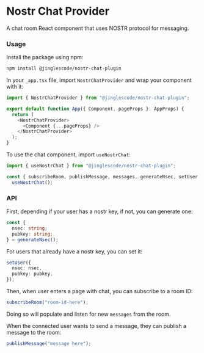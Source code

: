 # Nostr Chat Provider

A chat room React component that uses NOSTR protocol for messaging.

### Usage

Install the package using npm:

```bash
npm install @jinglescode/nostr-chat-plugin
```

In your `_app.tsx` file, import `NostrChatProvider` and wrap your component with it:

```typescript
import { NostrChatProvider } from "@jinglescode/nostr-chat-plugin";

export default function App({ Component, pageProps }: AppProps) {
  return (
    <NostrChatProvider>
      <Component {...pageProps} />
    </NostrChatProvider>
  );
}
```

To use the chat component, import `useNostrChat`:

```typescript
import { useNostrChat } from "@jinglescode/nostr-chat-plugin";

const { subscribeRoom, publishMessage, messages, generateNsec, setUser } =
  useNostrChat();
```

### API

First, depending if your user has a nostr key, if not, you can generate one:

```typescript
const {
  nsec: string;
  pubkey: string;
} = generateNsec();
```

For users that already have a nostr key, you can set it:

```typescript
setUser({
  nsec: nsec,
  pubkey: pubkey,
});
```

Then, when user enters a page with chat, you can subscribe to a room ID:

```typescript
subscribeRoom("room-id-here");
```

Doing so will populate and listen for new `messages` from the room.

When the connected user wants to send a message, they can publish a message to the room:

```typescript
publishMessage("message here");
```
